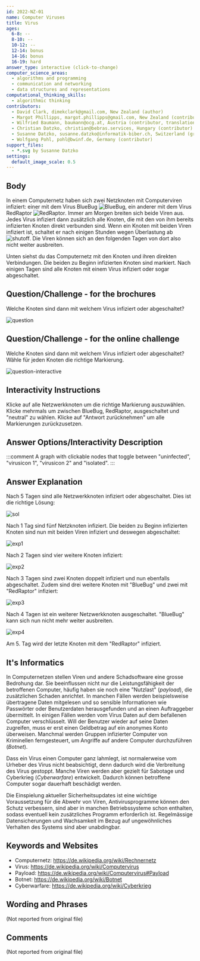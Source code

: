 ```yaml
---
id: 2022-NZ-01
name: Computer Viruses
title: Virus
ages:
  6-8: --
  8-10: --
  10-12: --
  12-14: bonus
  14-16: bonus
  16-19: hard
answer_type: interactive (click-to-change)
computer_science_areas:
  - algorithms and programming
  - communication and networking
  - data structures and representations
computational_thinking_skills:
  - algorithmic thinking
contributors:
  - David Clark, dimekclark@gmail.com, New Zealand (author)
  - Margot Phillipps, margot.phillipps@gmail.com, New Zealand (contributor)
  - Wilfried Baumann, baumann@ocg.at, Austria (contributor, translation from English into German)
  - Christian Datzko, christian@bebras.services, Hungary (contributor)
  - Susanne Datzko, susanne.datzko@informatik-biber.ch, Switzerland (graphics, contributor)
  - Wolfgang Pohl, pohl@bwinf.de, Germany (contributor)
support_files:
  - *.svg by Susanne Datzko
settings:
  default_image_scale: 0.5
---
```


[exp1]: graphics/2022-NZ-01-explanation1.svg "Tag 1"
[exp2]: graphics/2022-NZ-01-explanation2.svg "Tag 2"
[exp3]: graphics/2022-NZ-01-explanation3.svg "Tag 3"
[exp4]: graphics/2022-NZ-01-explanation4.svg "Tag 4"
[sol]: graphics/2022-NZ-01-solution.svg "richtige Antwort"
[question]: graphics/2022-NZ-01-question.svg "Graphik mit Netzwerkknoten (450px)"
[question-interactive]: interactivity/2022-NZ-01-question_interactive.svg "interactive question"
[BlueBug]: graphics/2022-NZ-01-virusBB.svg "Virus BlueBug (15px)"
[RedRaptor]: graphics/2022-NZ-01-virusRR.svg "Virus RedRaptor (15px)"
[shutoff]: graphics/2022-NZ-01-virusdeaktiviert.svg "Doppelte Virusinfektion - ausgeschalteter Netzwerkknoten (15px)"


## Body

In einem Computernetz haben sich zwei Netzknoten mit Computerviren infiziert: einer mit dem Virus BlueBug ![BlueBug], ein anderer mit dem Virus RedRaptor ![RedRaptor]. Immer am Morgen breiten sich beide Viren aus. Jedes Virus infiziert dann zusätzlich alle Knoten, die mit den von ihm bereits infizierten Knoten direkt verbunden sind. Wenn ein Knoten mit beiden Viren infiziert ist, schaltet er nach einigen Stunden wegen Überlastung ab ![shutoff]. Die Viren können sich an den folgenden Tagen von dort also nicht weiter ausbreiten.

Unten siehst du das Computernetz mit den Knoten und ihren direkten Verbindungen. Die beiden zu Beginn infizierten Knoten sind markiert. Nach einigen Tagen sind alle Knoten mit einem Virus infiziert oder sogar abgeschaltet.

## Question/Challenge - for the brochures

Welche Knoten sind dann mit welchem Virus infiziert oder abgeschaltet? 

![question]

## Question/Challenge - for the online challenge

Welche Knoten sind dann mit welchem Virus infiziert oder abgeschaltet? 
Wähle für jeden Knoten die richtige Markierung.

![question-interactive]

## Interactivity Instructions

Klicke auf alle Netzwerkknoten um die richtige Markierung auszuwählen. Klicke mehrmals um zwischen BlueBug, RedRaptor, ausgeschaltet und "neutral" zu wählen. Klicke auf "Antwort zurücknehmen" um alle Markierungen zurückzusetzen.

## Answer Options/Interactivity Description

<!-- empty -->

:::comment
A graph with clickable nodes that toggle between "uninfected", "virusicon 1", "virusicon 2" and "isolated".
:::


## Answer Explanation

Nach 5 Tagen sind alle Netzwerkknoten infiziert oder abgeschaltet. Dies ist die richtige Lösung:

![sol]

Nach 1 Tag sind fünf Netzknoten infiziert. Die beiden zu Beginn infizierten Knoten sind nun mit beiden Viren infiziert und deswegen abgeschaltet:

![exp1]

Nach 2 Tagen sind vier weitere Knoten infiziert:

![exp2]

Nach 3 Tagen sind zwei Knoten doppelt infiziert und nun ebenfalls abgeschaltet. Zudem sind drei weitere Knoten mit "BlueBug" und zwei mit "RedRaptor" infiziert:

![exp3]

Nach 4 Tagen ist ein weiterer Netzwerkknoten ausgeschaltet. "BlueBug" kann sich nun nicht mehr weiter ausbreiten.

![exp4]

Am 5. Tag wird der letzte Knoten mit dem "RedRaptor" infiziert. 


## It's Informatics

In Computernetzen stellen Viren und andere Schadsoftware eine grosse Bedrohung dar. Sie beeinflussen nicht nur die Leistungsfähigkeit der betroffenen Computer, häufig haben sie noch eine "Nutzlast" (_payload_), die zusätzlichen Schaden anrichtet. In manchen Fällen werden beispielsweise übertragene Daten mitgelesen und so sensible Informationen wie Passwörter oder Benutzerdaten herausgefunden und an einen Auftraggeber übermittelt. In einigen Fällen werden vom Virus Daten auf dem befallenen Computer verschlüsselt. Will der Benutzer wieder auf seine Daten zugreifen, muss er erst einen Geldbetrag auf ein anonymes Konto überweisen. Manchmal werden Gruppen infizierter Computer von Kriminellen ferngesteuert, um Angriffe auf andere Computer durchzuführen (_Botnet_).

Dass ein Virus einen Computer ganz lahmlegt, ist normalerweise vom Urheber des Virus nicht beabsichtigt, denn dadurch wird die Verbreitung des Virus gestoppt. Manche Viren werden aber gezielt für Sabotage und Cyberkrieg (_Cyberwarfare_) entwickelt. Dadurch können betroffene Computer sogar dauerhaft beschädigt werden.

Die Einspielung aktueller Sicherheitsupdates ist eine wichtige Voraussetzung für die Abwehr von Viren, Antivirusprogramme können den Schutz verbessern, sind aber in manchen Betriebssysteme schon enthalten, sodass eventuell kein zusätzliches Programm erforderlich ist. Regelmässige Datensicherungen und Wachsamkeit im Bezug auf ungewöhnliches Verhalten des Systems sind aber unabdingbar.

## Keywords and Websites

 - Computernetz: https://de.wikipedia.org/wiki/Rechnernetz
 - Virus: https://de.wikipedia.org/wiki/Computervirus
 - Payload: https://de.wikipedia.org/wiki/Computervirus#Payload
 - Botnet: https://de.wikipedia.org/wiki/Botnet
 - Cyberwarfare: https://de.wikipedia.org/wiki/Cyberkrieg


## Wording and Phrases

(Not reported from original file)


## Comments

(Not reported from original file)
